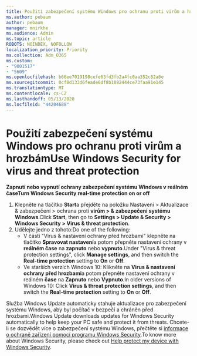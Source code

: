 ```yaml
---
title: Použití zabezpečení systému Windows pro ochranu proti virům a hrozbám
ms.author: pebaum
author: pebaum
manager: mnirkhe
ms.audience: Admin
ms.topic: article
ROBOTS: NOINDEX, NOFOLLOW
localization_priority: Priority
ms.collection: Adm_O365
ms.custom:
- "9001517"
- "5609"
ms.openlocfilehash: b66ee7019198cefe63fd3fb2a4fc0aa352c82a6e
ms.sourcegitcommit: 0cf8d133d6feade6df8b1082444ce73faa91e145
ms.translationtype: MT
ms.contentlocale: cs-CZ
ms.lasthandoff: 05/13/2020
ms.locfileid: "44204688"
---
```

# <a name="use-windows-security-for-virus-and-threat-protection"></a><span data-ttu-id="c1d3b-102">Použití zabezpečení systému Windows pro ochranu proti virům a hrozbám</span><span class="sxs-lookup"><span data-stu-id="c1d3b-102">Use Windows Security for virus and threat protection</span></span>

<span data-ttu-id="c1d3b-103">**Zapnutí nebo vypnutí ochrany zabezpečení systému Windows v reálném čase**</span><span class="sxs-lookup"><span data-stu-id="c1d3b-103">**Turn Windows Security real-time protection on or off**</span></span>

1. <span data-ttu-id="c1d3b-104">Klepněte na tlačítko **Start**a přejděte na položku Nastavení > Aktualizace & zabezpečení > ochrana proti **virům > & zabezpečení systému Windows**.</span><span class="sxs-lookup"><span data-stu-id="c1d3b-104">Click **Start**, then go to **Settings > Update & Security > Windows Security > Virus & threat protection**.</span></span>
2. <span data-ttu-id="c1d3b-105">Udělejte jedno z tohoto:</span><span class="sxs-lookup"><span data-stu-id="c1d3b-105">Do one of the following:</span></span>
    - <span data-ttu-id="c1d3b-106">V části "Virus & nastavení ochrany před hrozbami" klepněte na tlačítko **Spravovat nastavení**a potom přepněte nastavení ochrany v **reálném čase** na **zapnuto** nebo **vypnuto**.</span><span class="sxs-lookup"><span data-stu-id="c1d3b-106">Under "Virus & threat protection settings", click **Manage settings**, and then switch the **Real-time protection** setting to **On** or **Off**.</span></span>
    - <span data-ttu-id="c1d3b-107">Ve starších verzích Windows 10: Klikněte na **Virus & nastavení ochrany před hrozbami**a potom přepněte nastavení ochrany v reálném **čase** na **Zapnuto** nebo **Vypnuto**.</span><span class="sxs-lookup"><span data-stu-id="c1d3b-107">In older versions of Windows 10: Click **Virus & threat protection settings**, and then switch the **Real-time protection** setting to **On** or **Off**.</span></span>

<span data-ttu-id="c1d3b-108">Služba Windows Update automaticky stahuje aktualizace pro zabezpečení systému Windows, aby byl počítač v bezpečí a chráněn před hrozbami.</span><span class="sxs-lookup"><span data-stu-id="c1d3b-108">Windows Update downloads updates for Windows Security automatically to help keep your PC safe and protect it from threats.</span></span> <span data-ttu-id="c1d3b-109">Chcete-li se dozvědět více o zabezpečení systému Windows, přečtěte si [informace o ochraně zařízení pomocí programu Windows Security](https://support.microsoft.com/help/17464/windows-10-help-protect-my-device-with-windows-security).</span><span class="sxs-lookup"><span data-stu-id="c1d3b-109">To know more about Windows Security, please check out [Help protect my device with Windows Security](https://support.microsoft.com/help/17464/windows-10-help-protect-my-device-with-windows-security).</span></span>
